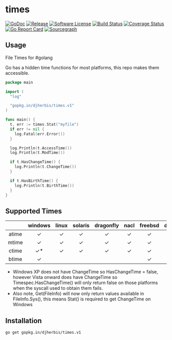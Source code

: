 times 
==========

[![GoDoc](https://godoc.org/github.com/djherbis/times?status.svg)](https://godoc.org/github.com/djherbis/times)
[![Release](https://img.shields.io/github/release/djherbis/times.svg)](https://github.com/djherbis/times/releases/latest)
[![Software License](https://img.shields.io/badge/license-MIT-brightgreen.svg)](LICENSE.txt)
[![Build Status](https://travis-ci.org/djherbis/times.svg?branch=master)](https://travis-ci.org/djherbis/times)
[![Coverage Status](https://coveralls.io/repos/djherbis/times/badge.svg?branch=master)](https://coveralls.io/r/djherbis/times?branch=master)
[![Go Report Card](https://goreportcard.com/badge/github.com/djherbis/times)](https://goreportcard.com/report/github.com/djherbis/times)
[![Sourcegraph](https://sourcegraph.com/github.com/djherbis/times/-/badge.svg)](https://sourcegraph.com/github.com/djherbis/times?badge)

Usage
------------
File Times for #golang

Go has a hidden time functions for most platforms, this repo makes them accessible.

```go
package main

import (
  "log"

  "gopkg.in/djherbis/times.v1"
)

func main() {
  t, err := times.Stat("myfile")
  if err != nil {
    log.Fatal(err.Error())
  }

  log.Println(t.AccessTime())
  log.Println(t.ModTime())

  if t.HasChangeTime() {
    log.Println(t.ChangeTime())
  }

  if t.HasBirthTime() {
    log.Println(t.BirthTime())
  }
}
```

Supported Times
------------
|  | windows | linux | solaris | dragonfly | nacl | freebsd | darwin | netbsd | openbsd | plan9 | js | aix |
|:-----:|:-------:|:-----:|:-------:|:---------:|:------:|:-------:|:----:|:------:|:-------:|:-----:|:-----:|:-----:|
| atime | ✓ | ✓ | ✓ | ✓ | ✓ | ✓ | ✓ | ✓ | ✓ | ✓ | ✓ | ✓ |
| mtime | ✓ | ✓ | ✓ | ✓ | ✓ | ✓ | ✓ | ✓ | ✓ | ✓ | ✓ | ✓ |
| ctime | ✓* | ✓ | ✓ | ✓ | ✓ | ✓ | ✓ | ✓ | ✓ |  | ✓ | ✓ |
| btime | ✓ |  |  |  |  | ✓ |  ✓| ✓ |  |  |

* Windows XP does not have ChangeTime so HasChangeTime = false, 
however Vista onward does have ChangeTime so Timespec.HasChangeTime() will 
only return false on those platforms when the syscall used to obtain them fails.
* Also note, Get(FileInfo) will now only return values available in FileInfo.Sys(), this means Stat() is required to get ChangeTime on Windows

Installation
------------
```sh
go get gopkg.in/djherbis/times.v1
```

